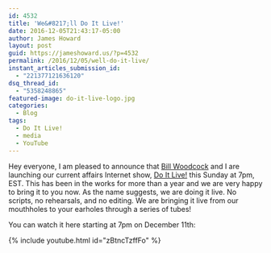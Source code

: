 ```yaml
---
id: 4532
title: 'We&#8217;ll Do It Live!'
date: 2016-12-05T21:43:17-05:00
author: James Howard
layout: post
guid: https://jameshoward.us/?p=4532
permalink: /2016/12/05/well-do-it-live/
instant_articles_submission_id:
  - "221377121636120"
dsq_thread_id:
  - "5358248865"
featured-image: do-it-live-logo.jpg
categories:
  - Blog
tags:
  - Do It Live!
  - media
  - YouTube
---
```

Hey everyone, I am pleased to announce that [Bill
Woodcock](http://53beersontap.typepad.com/) and I are launching our
current affairs Internet show, [Do It
Live!](https://www.youtube.com/channel/UCxXRrLoN9hTDBKIJNz-VfCw)
this Sunday at 7pm, EST.  This has been in the works for more than
a year and we are very happy to bring it to you now.  As the name
suggests, we are doing it live.  No scripts, no rehearsals, and no
editing.  We are bringing it live from our mouthholes to your
earholes through a series of tubes!

You can watch it here starting at 7pm on December 11th:

{% include youtube.html id="zBtncTzffFo" %}